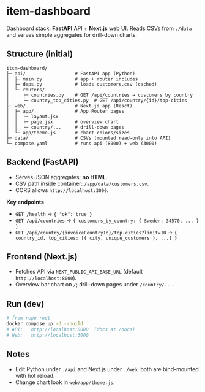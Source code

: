# item-dashboard
Dashboard stack: **FastAPI** API + **Next.js** web UI.
Reads CSVs from `./data` and serves simple aggregates for drill-down charts.

## Structure (initial)

```
itcm-dashboard/
├─ api/                  # FastAPI app (Python)
│  ├─ main.py            # app + router includes
│  ├─ deps.py            # loads customers.csv (cached)
│  └─ routers/
│     ├─ countries.py    # GET /api/countries → customers by country
│     └─ country_top_cities.py  # GET /api/country/{id}/top-cities
├─ web/                  # Next.js app (React)
│  ├─ app/               # App Router pages
│  │  ├─ layout.jsx
│  │  ├─ page.jsx        # overview chart
│  │  └─ country/...     # drill-down pages
│  └─ app/theme.js       # chart colors/sizes
├─ data/                 # CSVs (mounted read-only into API)
└─ compose.yaml          # runs api (8000) + web (3000)
```

## Backend (FastAPI)

* Serves JSON aggregates; **no HTML**.
* CSV path inside container: `/app/data/customers.csv`.
* CORS allows `http://localhost:3000`.

**Key endpoints**

* `GET /health` → `{ "ok": true }`
* `GET /api/countries` → `{ customers_by_country: { Sweden: 34570, ... } }`
* `GET /api/country/{invoiceCountryId}/top-cities?limit=10`
  → `{ country_id, top_cities: [{ city, unique_customers }, ...] }`

## Frontend (Next.js)

* Fetches API via `NEXT_PUBLIC_API_BASE_URL` (default `http://localhost:8000`).
* Overview bar chart on `/`; drill-down pages under `/country/...`.

## Run (dev)

```bash
# from repo root
docker compose up -d --build
# API:   http://localhost:8000  (docs at /docs)
# Web:   http://localhost:3000
```

## Notes

* Edit Python under `./api` and Next.js under `./web`; both are bind-mounted with hot reload.
* Change chart look in `web/app/theme.js`.